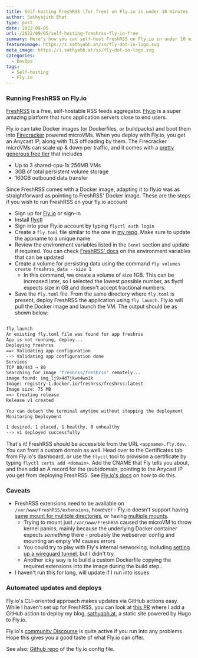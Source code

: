 ```yaml
---
title: Self-hosting FreshRSS (for free) on Fly.io in under 10 minutes
author: Sathyajith Bhat
type: post
date: 2022-09-05
url: /2022/09/05/self-hosting-freshrss-fly-io-free
summary: Here's how you can self-host FreshRSS on Fly.io in under 10 minutes
featureimage: https://i.sathyabh.at/ss/fly-dot-io-logo.svg
meta_image: https://i.sathyabh.at/ss/fly-dot-io-logo.svg
categories:
  - DevOps
tags:
  - Self-hosting
  - Fly.io
---
```

### Running FreshRSS on Fly.io

[FreshRSS](https://www.freshrss.org/) is a free, self-hostable RSS feeds aggregator. [Fly.io](https://fly.io/) is a super amazing platform that runs application servers close to end users. 

Fly.io can take Docker images (or Dockerfiles, or buildpacks) and boot them into [Firecracker](https://aws.amazon.com/blogs/aws/firecracker-lightweight-virtualization-for-serverless-computing/) powered microVMs. When you deploy with Fly.io, you get an Anycast IP, along with TLS offloading by them. The Firecracker microVMs can scale up & down per traffic, and it comes with a [pretty generous free tier](https://fly.io/docs/about/pricing/) that includes

* Up to 3 shared-cpu-1x 256MB VMs
* 3GB of total persistent volume storage 
* 160GB outbound data transfer

Since FreshRSS comes with a Docker image, adapting it to fly.io was as straightforward as pointing to FreshRSS' Docker image. These are the steps if you wish to run FreshRSS on your fly.io account

* Sign up for [Fly.io](https://fly.io/) or sign-in
* Install [flyctl](https://fly.io/docs/hands-on/install-flyctl/)
* Sign into your Fly.io account by typing `flyctl auth login`
* Create a `fly.toml` file similar to the one in [my repo](https://github.com/SathyaBhat/freshrss-on-fly-io). Make sure to update the appname to a unique name.
* Review the environment variables listed in the `[env]` section and update if required. You can check [FreshRSS' docs](https://github.com/FreshRSS/FreshRSS/blob/edge/Docker/freshrss/example.env) on the environment variables that can be updated 
* Create a volume for persisting data using the command `fly volumes create freshrss_data --size 1`
    * In this command, we create a volume of size 1GB. This can be increased later, so I selected the lowest possible number, as flyctl expects size in GB and doesn't accept fractional numbers.
* Save the `fly.toml` file. From the same directory where `fly.toml` is present, deploy FreshRSS the application using `fly launch`. Fly.io will pull the Docker image and launch the VM. The output should be as shown below: 

```bash

fly launch
An existing fly.toml file was found for app freshrss
App is not running, deploy...
Deploying freshrss
==> Validating app configuration
--> Validating app configuration done
Services
TCP 80/443 ⇢ 80
Searching for image 'freshrss/freshrss' remotely...
image found: img_lj9x4d7jkwe4wo1k
Image: registry-1.docker.io/freshrss/freshrss:latest
Image size: 75 MB
==> Creating release
Release v1 created

You can detach the terminal anytime without stopping the deployment
Monitoring Deployment

1 desired, 1 placed, 1 healthy, 0 unhealthy
--> v1 deployed successfully
```

That's it! FreshRSS should be accessible from the URL `<appname>.fly.dev`. You can front a custom domain as well. Head over to the Certificates tab from Fly.io's dashboard, or use the `flyctl` tool to provision a certificate by typing `flyctl certs add <domain>`. Add the CNAME that Fly tells you about, and then add an A record for the (sub)domain, pointing to the Anycast IP you get from deploying FreshRSS. See [Fly.io's docs](https://fly.io/docs/app-guides/custom-domains-with-fly/#creating-a-custom-domain-on-fly-manually) on how to do this.


### Caveats

* FreshRSS extensions need to be available on `/var/www/FreshRSS/extensions`, however - Fly.io doesn't support having [same mount for mulitple directories](https://community.fly.io/t/mount-multiple-destinations-to-the-same-source-volume/5298), or having [multiple mounts](https://community.fly.io/t/multiple-mounts-in-one-app/4701). 
    * Trying to mount just `/var/www/FreshRSS` caused the microVM to throw kernel panics, mainly because the underlying Docker container expects _something_ there - probably the webserver config and mounting an empty VM causes errors
    * You could try to play with Fly's internal networking, including [setting up a wireguard tunnel](https://community.fly.io/t/how-to-copy-files-off-a-vm/1651/13), but I didn't try.
    * Another icky way is to build a custom Dockerfile copying the required extensions into the image during the build step.. 
* I haven't run this for long, will update if I run into issues

### Automated updates and deploys 

Fly.io's CLI-oriented approach makes updates via GitHub actions easy. While I haven't set up for FreshRSS, you can look at [this PR](https://github.com/SathyaBhat/sathyabh.at/pull/37) where I add a GitHub action to deploy my blog, [sathyabh.at](https://sathyabh.at), a static site powered by Hugo to Fly.io. 

Fly.io's [community Discourse](https://community.fly.io/) is quite active if you run into any problems. Hope this gives you a good taste of what Fly.io can offer.

See also: [Github repo](https://github.com/SathyaBhat/freshrss-on-fly-io) of the fly.io config file.